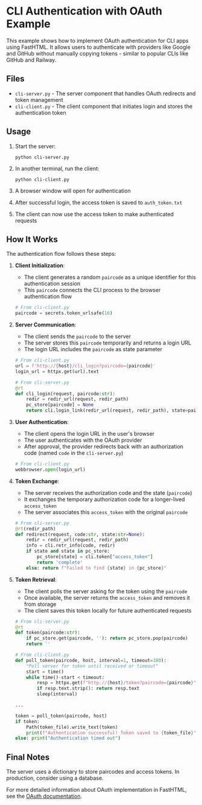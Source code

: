# CLI Authentication with OAuth Example

This example shows how to implement OAuth authentication for CLI apps using FastHTML.
It allows users to authenticate with providers like Google and GitHub without manually copying tokens - similar to popular CLIs like GitHub and Railway.

## Files

- `cli-server.py` - The server component that handles OAuth redirects and token management
- `cli-client.py` - The client component that initiates login and stores the authentication token

## Usage

1. Start the server:
   ```
   python cli-server.py
   ```

2. In another terminal, run the client:
   ```
   python cli-client.py
   ```

3. A browser window will open for authentication
4. After successful login, the access token is saved to `auth_token.txt`
5. The client can now use the access token to make authenticated requests

## How It Works

The authentication flow follows these steps:

1. **Client Initialization**: 
   - The client generates a random `paircode` as a unique identifier for this authentication session
   - This `paircode` connects the CLI process to the browser authentication flow

   ```python
   # From cli-client.py
   paircode = secrets.token_urlsafe(16)
   ```

2. **Server Communication**:
   - The client sends the `paircode` to the server
   - The server stores this `paircode` temporarily and returns a login URL
   - The login URL includes the `paircode` as state parameter

   ```python
   # From cli-client.py
   url = f'http://{host}/cli_login?paircode={paircode}'
   login_url = httpx.get(url).text
   ```

   ```python
   # From cli-server.py
   @rt
   def cli_login(request, paircode:str):
       redir = redir_url(request, redir_path)
       pc_store[paircode] = None
       return cli.login_link(redir_url(request, redir_path), state=paircode)
   ```

3. **User Authentication**:
   - The client opens the login URL in the user's browser
   - The user authenticates with the OAuth provider
   - After approval, the provider redirects back with an authorization code (named `code` in the `cli-server.py`)

   ```python
   # From cli-client.py
   webbrowser.open(login_url)
   ```

4. **Token Exchange**:
   - The server receives the authorization code and the state (`paircode`)
   - It exchanges the temporary authorization code for a longer-lived `access_token`
   - The server associates this `access_token` with the original `paircode`

   ```python
   # From cli-server.py
   @rt(redir_path)
   def redirect(request, code:str, state:str=None):
       redir = redir_url(request, redir_path)
       info = cli.retr_info(code, redir)
       if state and state in pc_store:
           pc_store[state] = cli.token["access_token"]
           return 'complete'
       else: return f"Failed to find {state} in {pc_store}"
   ```

5. **Token Retrieval**:
   - The client polls the server asking for the token using the `paircode`
   - Once available, the server returns the `access_token` and removes it from storage
   - The client saves this token locally for future authenticated requests

   ```python
   # From cli-server.py
   @rt
   def token(paircode:str):
       if pc_store.get(paircode, ''): return pc_store.pop(paircode)
       return ''
   ```

   ```python
   # From cli-client.py
   def poll_token(paircode, host, interval=1, timeout=180):
       "Poll server for token until received or timeout"
       start = time()
       while time()-start < timeout:
           resp = httpx.get(f"http://{host}/token?paircode={paircode}").raise_for_status()
           if resp.text.strip(): return resp.text
           sleep(interval)

   ...

   token = poll_token(paircode, host)
   if token:
       Path(token_file).write_text(token)
       print(f"Authentication successful! Token saved to {token_file}")
   else: print("Authentication timed out")
   ```

## Final Notes

The server uses a dictionary to store paircodes and access tokens. In production, consider using a database.

For more detailed information about OAuth implementation in FastHTML, see the [OAuth documentation](https://fastht.ml/docs/explains/oauth.html).